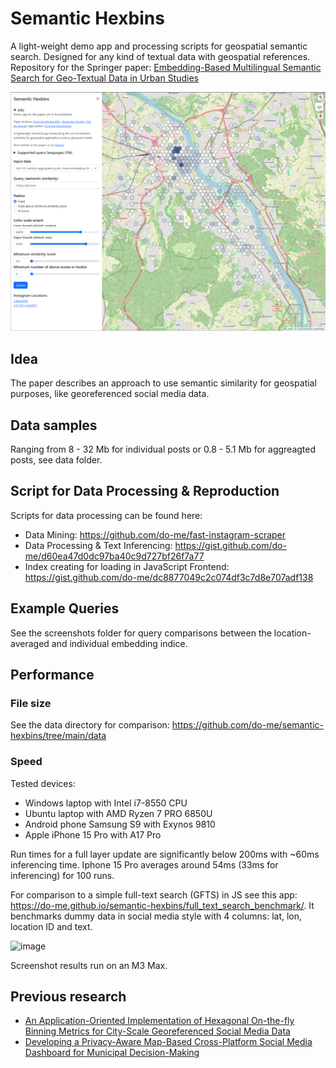 # Semantic Hexbins

A light-weight demo app and processing scripts for geospatial semantic search. Designed for any kind of textual data with geospatial references.
Repository for the Springer paper: [Embedding-Based Multilingual Semantic Search for Geo-Textual Data in Urban Studies](https://link.springer.com/article/10.1007/s41651-025-00232-5)

![](screenshot_overview.png)

## Idea 

The paper describes an approach to use semantic similarity for geospatial purposes, like georeferenced social media data.

## Data samples

Ranging from 8 - 32 Mb for individual posts or 0.8 - 5.1 Mb for aggreagted posts, see data folder.

## Script for Data Processing & Reproduction

Scripts for data processing can be found here:
- Data Mining: https://github.com/do-me/fast-instagram-scraper
- Data Processing & Text Inferencing: https://gist.github.com/do-me/d60ea47d0dc97ba40c9d727bf26f7a77
- Index creating for loading in JavaScript Frontend: https://gist.github.com/do-me/dc8877049c2c074df3c7d8e707adf138

## Example Queries 

See the screenshots folder for query comparisons between the location-averaged and individual embedding indice.

## Performance 
### File size
See the data directory for comparison: https://github.com/do-me/semantic-hexbins/tree/main/data

### Speed
Tested devices: 
- Windows laptop with Intel i7-8550 CPU
- Ubuntu laptop with AMD Ryzen 7 PRO 6850U
- Android phone Samsung S9 with Exynos 9810
- Apple iPhone 15 Pro with A17 Pro

Run times for a full layer update are significantly below 200ms with ~60ms inferencing time. Iphone 15 Pro averages around 54ms (33ms for inferencing) for 100 runs.

For comparison to a simple full-text search (GFTS) in JS see this app: https://do-me.github.io/semantic-hexbins/full_text_search_benchmark/. It benchmarks dummy data in social media style with 4 columns: lat, lon, location ID and text.

![image](https://github.com/user-attachments/assets/9364866c-a1de-453c-a4b4-18f93fa6c549)

Screenshot results run on an M3 Max.

## Previous research
- [An Application-Oriented Implementation of Hexagonal On-the-fly Binning Metrics for City-Scale Georeferenced Social Media Data](https://isprs-archives.copernicus.org/articles/XLVIII-4-W7-2023/253/2023/)
- [Developing a Privacy-Aware Map-Based Cross-Platform Social Media Dashboard for Municipal Decision-Making](https://isprs-archives.copernicus.org/articles/XLVIII-4-W1-2022/545/2022/)

